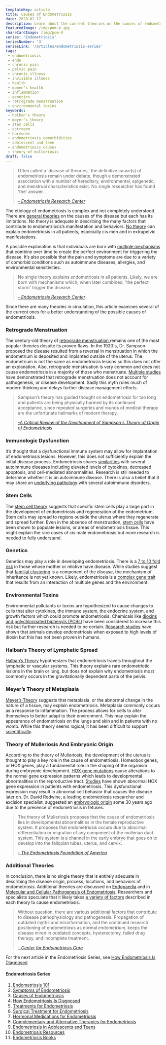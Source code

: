 ```yaml
--- 
templateKey: article
title: Causes of Endometriosis
date: 2020-02-17
description: Learn about the current theories on the causes of endometriosis
featuredImage: /img/pom-4.jpg
shareCardImage: /img/pom-4
series: 'Endometriosis'
seriesNumber: '3'
seriesLink: '/articles/endometriosis-series'
tags:
 - endometriosis
 - endo
 - chronic pain
 - pelvic pain
 - chronic illness
 - invisible illness
 - health
 - women’s health
 - inflammation
 - genetics
 - retrograde menstruation
 - environmental toxins 
keywords:
 - halban's theory
 - meyer's theory
 - stem cells
 - estrogen
 - hormones
 - endometriosis comorbidities
 - adolescent and teen
 - endometriosis causes
 - theory of mulleriosis  
draft: false
--- 
```


<blockquote>Often called a 'disease of theories,' the definitive cause(s) of endometriosis remain under debate, though a demonstrated association with a number of hereditary, environmental, epigenetic, and menstrual characteristics exist. No single researcher has found 'the' answer. 

<cite><a href="https://www.endocenter.org/do-you-have-endo/" target="_blank" rel="noopener noreferrer">- Endometriosis Research Center</a>  </cite>

</blockquote>

The etiology of endometriosis is complex and not completely understood. There are <a href="https://www.ncbi.nlm.nih.gov/books/NBK278996/" target="_blank" rel="noopener noreferrer">general theories</a> on the causes of the disease but each has its limitations. No theory is adequate in describing the many factors that contribute to endometriosis’s manifestation and behaviors. <a href="https://www.ncbi.nlm.nih.gov/pmc/articles/PMC5925869/" target="_blank" rel="noopener noreferrer">No theory</a> can explain endometriosis in all patients, especially cis men and in extrapelvic manifestations. 

A possible explanation is that individuals are born with <a href="http://centerforendo.com/endometriosis-understanding-a-complex-disease" target="_blank" rel="noopener noreferrer">multiple mechanisms</a> that combine over time to create the perfect environment for triggering the disease. It’s also possible that the pain and symptoms are due to a variety of comorbid conditions such as autoimmune diseases, allergies, and environmental sensitivities. 

<blockquote>No single theory explains endometriosis in all patients. Likely, we are born with mechanisms which, when later combined, 'the perfect storm' trigger the disease.

<cite><a href="https://www.endocenter.org/do-you-have-endo/" target="_blank" rel="noopener noreferrer">- Endometriosis Research Center</a></cite>

</blockquote>

Since there are many theories in circulation, this article examines several of the current ones for a better understanding of the possible causes of endometriosis.

<div class="page-break PomSketch3"></div>

<h3>Retrograde Menstruation</h3>

The century-old theory of <a href="http://centerforendo.com/endometriosis-understanding-a-complex-disease" target="_blank" rel="noopener noreferrer">retrograde menstruation </a> remains one of the most popular theories despite its proven flaws. In the 1920's, Dr. Sampson proposed the disease resulted from a reversal in menstruation in which the endometrium is deposited and implanted outside of the uterus. The endometrium is not the same as endometriosis lesions so this does not offer an explanation. Also, retrograde menstruation is very common and does not cause endometriosis in a majority of those who menstruate. <a href="https://www.ncbi.nlm.nih.gov/pubmed/12372441" target="_blank" rel="noopener noreferrer">Multiple studies</a> have demonstrated that retrograde menstruation does not account for pathogenesis, or disease development. Sadly this myth rules much of modern thinking and delays further disease management efforts. 

<blockquote>Sampson’s theory has guided thought on endometriosis for too long and patients are being physically harmed by its continued acceptance, since repeated surgeries and rounds of medical therapy are the unfortunate hallmarks of modern therapy.

<cite><a href="http://endopaedia.info/origin20.html" target="_blank" rel="noopener noreferrer">-A Critical Review of the Development of Sampson's Theory of Origin of Endometriosis</a></cite>

</blockquote>

<h3>Immunologic Dysfunction</h3>

It’s thought that a dysfunctional immune system may allow for implantation of endometriosis lesions. However, this does not sufficiently explain the initial disease process. Endometriosis shares <a href="https://www.ncbi.nlm.nih.gov/pubmed/22330229" target="_blank" rel="noopener noreferrer">similarities</a> with several autoimmune diseases including elevated levels of cytokines, decreased apoptosis, and cell-mediated abnormalities. Research is still needed to determine whether it is an autoimmune disease. There is also a belief that it may share an <a href="http://centerforendo.com/endometriosis-understanding-a-complex-disease" target="_blank" rel="noopener noreferrer">underlying pathology</a> with several autoimmune disorders.

<h3>Stem Cells</h3>

The <a href="https://www.endofound.org/stem-cell-theory-of-endometriosis" target="_blank" rel="noopener noreferrer">stem cell theory</a> suggests that specific stem cells play a large part in the development of endometriosis and regeneration of the endometrium. Stem cells may spread to regions outside the uterus where they regenerate and spread further. Even in the absence of menstruation, <a href="http://centerforendo.com/endometriosis-understanding-a-complex-disease" target="_blank" rel="noopener noreferrer">stem cells</a>  have been shown to populate lesions, or areas of endometriosis tissue. This might explain the rare cases of cis male endometriosis but more research is needed to fully understand. 

<div class="page-break Slice1"></div>

<h3>Genetics</h3>

Genetics may play a role in developing endometriosis. There is a <a href="https://www.endocenter.org/do-you-have-endo/" target="_blank" rel="noopener noreferrer">7 to 10 fold risk</a> in those whose mother or relative have disease. While studies suggest that <a href="https://www.endofound.org/genetics-of-endometriosis" target="_blank" rel="noopener noreferrer">familial clustering</a> is a component of the disease, the mechanism of inheritance is not yet known. Likely, endometriosis is a <a href="https://www.ncbi.nlm.nih.gov/pmc/articles/PMC5925869/" target="_blank" rel="noopener noreferrer">complex gene trait</a> that results from an interaction of multiple genes and the environment. 

<h3>Environmental Toxins</h3>

Environmental pollutants or toxins are hypothesized to cause changes to cells that alter cytokines, the immune system, the endocrine system, and growth factors which could promote endometriosis. Chemicals like <a href="https://drbrighten.com/causes-endometriosis-5-natural-treatment-strategies/" target="_blank" rel="noopener noreferrer">dioxins and  polychlorinated biphenyls (PCBs)</a> have been considered to increase this risk but further research is needed to be certain. <a href="https://www.endometriosis-uk.org/sites/default/files/files/Information/Understanding-endometriosis.pdf" target="_blank" rel="noopener noreferrer">Research studies</a> have shown that animals develop endometriosis when exposed to high levels of dioxin but this has not been proven in humans. 

<h3>Halban’s Theory of Lymphatic Spread</h3> 

<a href="https://www.ncbi.nlm.nih.gov/books/NBK278996/" target="_blank" rel="noopener noreferrer">Halban’s Theory</a> hypothesizes that endometriosis travels throughout the lymphatic or vascular systems. This theory explains rare endometriotic lesions in the brain or lung, but does not explain why endometriosis most commonly occurs in the gravitationally dependent parts of the pelvis. 

<h3>Meyer’s Theory of Metaplasia</h3>

<a href="https://www.endometriosis-uk.org/sites/default/files/files/Information/Understanding-endometriosis.pdf" target="_blank" rel="noopener noreferrer">Meyer’s Theory</a> suggests that metaplasia, or the abnormal change in the nature of a tissue, may explain endometriosis. Metaplasia commonly occurs as a response to inflammation. The process allows for cells to alter themselves to better adapt to their environment. This may explain the appearance of endometriosis on the lungs and skin and in patients with no womb. While this theory seems logical, it has been difficult to support <a href="https://www.ncbi.nlm.nih.gov/books/NBK278996/" target="_blank" rel="noopener noreferrer">scientifically</a>.

<div class="page-break PomSketch2"></div>

<h3>Theory of Mulleriosis And Embryonic Origin</h3>

According to the theory of Mulleriosis, the development of the uterus is thought to play a key role in the cause of endometriosis. Homeobox genes, or HOX genes, play a fundamental role in the shaping of the organism during embryonic development. <a href="https://www.ncbi.nlm.nih.gov/pmc/articles/PMC4691806/" target="_blank" rel="noopener noreferrer">HOX gene mutations</a> cause alterations to the normal gene expression patterns which leads to developmental abnormalities in the reproductive tract. <a href="https://www.ncbi.nlm.nih.gov/pubmed/10325287" target="_blank" rel="noopener noreferrer">Studies</a> have shown abnormal HOX gene expression in patients with endometriosis. This dysfunctional expression may result in abnormal cell behavior that causes the disease later on. Dr. David Redwine, a leading endometriosis researcher and excision specialist, suggested an <a href="http://endopaedia.info/origin37.html" target="_blank" rel="noopener noreferrer">embryologic origin</a> some 30 years ago due to the presence of endometriosis in fetuses. 

<blockquote>The theory of Mulleriosis proposes that the cause of endometriosis lies in developmental abnormalities in the female reproductive system. It proposes that endometriosis occurs due to abnormal differentiation or migration of any component of the mullerian duct system. This system is a channel in the early embryo that goes on to develop into the fallopian tubes, uterus, and cervix.

<cite><a href="https://www.endofound.org/mulleriosis-embryonic-origin" target="_blank" rel="noopener noreferrer">- The Endometriosis Foundation of America</a></cite>

</blockquote>

<h3>Additional Theories</h3>

In conclusion, there is no single theory that is entirely adequate in describing the disease origin, process, locations, and behaviors of endometriosis. Additional theories are discussed on <a href="http://endopaedia.info/resources.html#theories" target="_blank" rel="noopener noreferrer">Endopaedia</a> and in<a href="https://www.ncbi.nlm.nih.gov/pmc/articles/PMC5925869/" target="_blank" rel="noopener noreferrer"> Molecular and Cellular Pathogenesis of Endometriosis</a>. Researchers and specialists speculate that it likely takes <a href="https://www.danmartinmd.com/files/endotheory.pdf" target="_blank" rel="noopener noreferrer">a variety of factors</a> described in each theory to cause endometriosis.

<blockquote>Without question, there are various additional factors that contribute to disease pathophysiology and pathogenesis. Propagation of outdated myths and misinformation, and the continued research positioning of endometriosis as normal endometrium, keeps the disease mired in outdated concepts, hysterectomy, failed drug therapy, and incomplete treatment.  

<cite><a href="http://centerforendo.com/endometriosis-understanding-a-complex-disease" target="_blank" rel="noopener noreferrer">- Center for Endometriosis Care</a></cite>

</blockquote>

<div class="page-break Slice3"></div>

<p class="pt-12">For the next article in the Endometriosis Series, see <a href="/articles/how-endometriosis-is-diagnosed/" target="_blank" rel="noopener noreferrer">How Endometriosis Is Diagnosed</a></p>

<h4 class="table-of-contents">Endometriosis Series</h3>

1. <a href="/articles/endometriosis-101/" target="_blank" rel="noopener noreferrer">Endometriosis 101</a>
2. <a href="/articles/symptoms-of-endometriosis/" target="_blank" rel="noopener noreferrer">Symptoms of Endometriosis</a>
3. <a href="/articles/causes-of-endometriosis/" target="_blank" rel="noopener noreferrer">Causes of Endometriosis</a>
4. <a href="/articles/how-endometriosis-is-diagnosed/" target="_blank" rel="noopener noreferrer">How Endometriosis Is Diagnosed</a>
5. <a href="/articles/treatments-for-endometriosis/" target="_blank" rel="noopener noreferrer">Treatments for Endometriosis</a>
6. <a href="/articles/surgical-treatment-for-endometriosis/" target="_blank" rel="noopener noreferrer">Surgical Treatment for Endometriosis</a>
7. <a href="/articles/hormonal-medications-for-endometriosis/" target="_blank" rel="noopener noreferrer">Hormonal Medications for Endometriosis</a>
8. <a href="/articles/complementary-and-alternative-therapies-for-endometriosis/" target="_blank" rel="noopener noreferrer">Complementary and Alternative Therapies for Endometriosis</a>
9. <a href="/articles/endometriosis-in-adolescents-and-teens/" target="_blank" rel="noopener noreferrer">Endometriosis in Adolescents and Teens</a>
10. <a href="/articles/endometriosis-resources/" target="_blank" rel="noopener noreferrer">Endometriosis Resources</a>
11. <a href="/articles/endometriosis-books/" target="_blank" rel="noopener noreferrer">Endometriosis Books</a>
